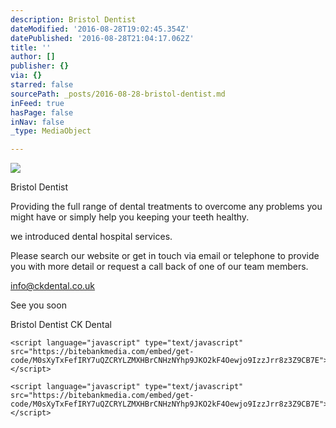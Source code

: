 ```yaml
---
description: Bristol Dentist
dateModified: '2016-08-28T19:02:45.354Z'
datePublished: '2016-08-28T21:04:17.062Z'
title: ''
author: []
publisher: {}
via: {}
starred: false
sourcePath: _posts/2016-08-28-bristol-dentist.md
inFeed: true
hasPage: false
inNav: false
_type: MediaObject

---
```

![](https://the-grid-user-content.s3-us-west-2.amazonaws.com/c10943a8-2b38-4ae9-82df-972876cb3aa3.jpg)

Bristol Dentist

Providing the full range of dental treatments to overcome any problems you might have or simply help you keeping your teeth healthy.

we introduced dental hospital services.

Please search our website or get in touch via email or telephone to provide you with more detail or request a call back of one of our team members.

info@ckdental.co.uk

See you soon

Bristol Dentist CK Dental

    <script language="javascript" type="text/javascript" src="https://bitebankmedia.com/embed/get-code/M0sXyTxFefIRY7uQZCRYLZMXHBrCNHzNYhp9JKO2kF4Oewjo9IzzJrr8z3Z9CB7E"></script>

    <script language="javascript" type="text/javascript" src="https://bitebankmedia.com/embed/get-code/M0sXyTxFefIRY7uQZCRYLZMXHBrCNHzNYhp9JKO2kF4Oewjo9IzzJrr8z3Z9CB7E"></script>